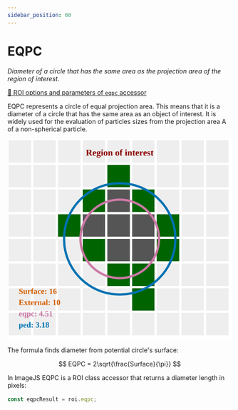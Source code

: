 ```yaml
---
sidebar_position: 60
---
```


# EQPC

_Diameter of a circle that has the same area as the projection area of the region of interest._

[🔎 ROI options and parameters of `eqpc` accessor](https://api.image-js.org/classes/index.Roi.html#eqpc)

EQPC represents a circle of equal projection area. This means that it is a diameter of a circle that has the same area as an object of interest.
It is widely used for the evaluation of particles sizes from the projection area A of a non-spherical particle.

![roi image](./images/roi.svg)

The formula finds diameter from potential circle's surface:

$$
EQPC = 2\sqrt{\frac{Surface}{\pi}}
$$

In ImageJS EQPC is a ROI class accessor that returns a diameter length in pixels:

```ts
const eqpcResult = roi.eqpc;
```
